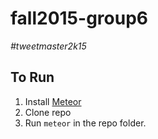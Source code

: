 # fall2015-group6
*\#tweetmaster2k15*
## To Run
1. Install [Meteor](https://www.meteor.com/install)
2. Clone repo
3. Run `meteor` in the repo folder.
